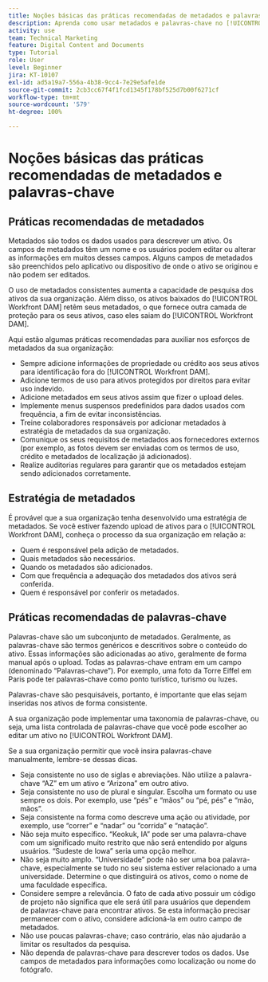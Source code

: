 ```yaml
---
title: Noções básicas das práticas recomendadas de metadados e palavras-chave
description: Aprenda como usar metadados e palavras-chave no [!UICONTROL Workfront DAM] para descrever um ativo e aumentar a capacidade de pesquisa dos ativos da sua organização.
activity: use
team: Technical Marketing
feature: Digital Content and Documents
type: Tutorial
role: User
level: Beginner
jira: KT-10107
exl-id: ad5a19a7-556a-4b38-9cc4-7e29e5afe1de
source-git-commit: 2cb3cc67f4f1fcd1345f178bf525d7b00f6271cf
workflow-type: tm+mt
source-wordcount: '579'
ht-degree: 100%

---
```


# Noções básicas das práticas recomendadas de metadados e palavras-chave

## Práticas recomendadas de metadados

Metadados são todos os dados usados para descrever um ativo. Os campos de metadados têm um nome e os usuários podem editar ou alterar as informações em muitos desses campos. Alguns campos de metadados são preenchidos pelo aplicativo ou dispositivo de onde o ativo se originou e não podem ser editados.

O uso de metadados consistentes aumenta a capacidade de pesquisa dos ativos da sua organização. Além disso, os ativos baixados do [!UICONTROL Workfront DAM] retêm seus metadados, o que fornece outra camada de proteção para os seus ativos, caso eles saiam do [!UICONTROL Workfront DAM].

Aqui estão algumas práticas recomendadas para auxiliar nos esforços de metadados da sua organização:

* Sempre adicione informações de propriedade ou crédito aos seus ativos para identificação fora do [!UICONTROL Workfront DAM].
* Adicione termos de uso para ativos protegidos por direitos para evitar uso indevido.
* Adicione metadados em seus ativos assim que fizer o upload deles.
* Implemente menus suspensos predefinidos para dados usados com frequência, a fim de evitar inconsistências.
* Treine colaboradores responsáveis por adicionar metadados à estratégia de metadados da sua organização.
* Comunique os seus requisitos de metadados aos fornecedores externos (por exemplo, as fotos devem ser enviadas com os termos de uso, crédito e metadados de localização já adicionados).
* Realize auditorias regulares para garantir que os metadados estejam sendo adicionados corretamente.

## Estratégia de metadados

É provável que a sua organização tenha desenvolvido uma estratégia de metadados. Se você estiver fazendo upload de ativos para o [!UICONTROL Workfront DAM], conheça o processo da sua organização em relação a:

* Quem é responsável pela adição de metadados.
* Quais metadados são necessários.
* Quando os metadados são adicionados.
* Com que frequência a adequação dos metadados dos ativos será conferida.
* Quem é responsável por conferir os metadados.

## Práticas recomendadas de palavras-chave

Palavras-chave são um subconjunto de metadados. Geralmente, as palavras-chave são termos genéricos e descritivos sobre o conteúdo do ativo. Essas informações são adicionadas ao ativo, geralmente de forma manual após o upload. Todas as palavras-chave entram em um campo (denominado “Palavras-chave”). Por exemplo, uma foto da Torre Eiffel em Paris pode ter palavras-chave como ponto turístico, turismo ou luzes.

Palavras-chave são pesquisáveis, portanto, é importante que elas sejam inseridas nos ativos de forma consistente.

A sua organização pode implementar uma taxonomia de palavras-chave, ou seja, uma lista controlada de palavras-chave que você pode escolher ao editar um ativo no [!UICONTROL Workfront DAM].

Se a sua organização permitir que você insira palavras-chave manualmente, lembre-se dessas dicas.

* Seja consistente no uso de siglas e abreviações. Não utilize a palavra-chave “AZ” em um ativo e “Arizona” em outro ativo.
* Seja consistente no uso de plural e singular. Escolha um formato ou use sempre os dois. Por exemplo, use “pés” e “mãos” ou “pé, pés” e “mão, mãos”.
* Seja consistente na forma como descreve uma ação ou atividade, por exemplo, use “correr” e “nadar” ou “corrida” e “natação”.
* Não seja muito específico. “Keokuk, IA” pode ser uma palavra-chave com um significado muito restrito que não será entendido por alguns usuários. “Sudeste de Iowa” seria uma opção melhor.
* Não seja muito amplo. “Universidade” pode não ser uma boa palavra-chave, especialmente se tudo no seu sistema estiver relacionado a uma universidade. Determine o que distinguirá os ativos, como o nome de uma faculdade específica.
* Considere sempre a relevância. O fato de cada ativo possuir um código de projeto não significa que ele será útil para usuários que dependem de palavras-chave para encontrar ativos. Se esta informação precisar permanecer com o ativo, considere adicioná-la em outro campo de metadados.
* Não use poucas palavras-chave; caso contrário, elas não ajudarão a limitar os resultados da pesquisa.
* Não dependa de palavras-chave para descrever todos os dados. Use campos de metadados para informações como localização ou nome do fotógrafo.
